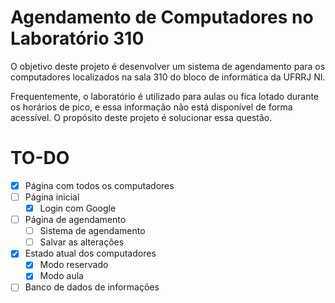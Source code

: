 # Agendamento de Computadores no Laboratório 310

O objetivo deste projeto é desenvolver um sistema de agendamento para os computadores localizados na sala 310 do bloco de informática da UFRRJ NI.

Frequentemente, o laboratório é utilizado para aulas ou fica lotado durante os horários de pico, e essa informação não está disponível de forma acessível. O propósito deste projeto é solucionar essa questão.

# TO-DO

- [X] Página com todos os computadores
- [ ] Página inicial
  - [X] Login com Google
- [ ] Página de agendamento
  - [ ] Sistema de agendamento
  - [ ] Salvar as alterações
- [X] Estado atual dos computadores
  - [X] Modo reservado
  - [X] Modo aula
- [ ] Banco de dados de informações